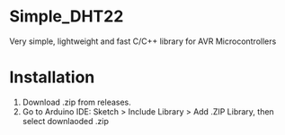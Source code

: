 # Simple_DHT22
Very simple, lightweight and fast C/C++ library for AVR Microcontrollers

# Installation
1. Download .zip from releases.
2. Go to Arduino IDE: Sketch > Include Library > Add .ZIP Library, then select downlaoded .zip
